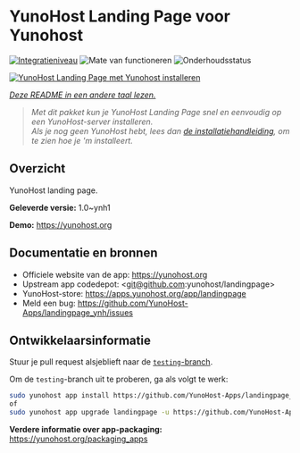 <!--
NB: Deze README is automatisch gegenereerd door <https://github.com/YunoHost/apps/tree/master/tools/readme_generator>
Hij mag NIET handmatig aangepast worden.
-->

# YunoHost Landing Page voor Yunohost

[![Integratieniveau](https://dash.yunohost.org/integration/landingpage.svg)](https://ci-apps.yunohost.org/ci/apps/landingpage/) ![Mate van functioneren](https://ci-apps.yunohost.org/ci/badges/landingpage.status.svg) ![Onderhoudsstatus](https://ci-apps.yunohost.org/ci/badges/landingpage.maintain.svg)

[![YunoHost Landing Page met Yunohost installeren](https://install-app.yunohost.org/install-with-yunohost.svg)](https://install-app.yunohost.org/?app=landingpage)

*[Deze README in een andere taal lezen.](./ALL_README.md)*

> *Met dit pakket kun je YunoHost Landing Page snel en eenvoudig op een YunoHost-server installeren.*  
> *Als je nog geen YunoHost hebt, lees dan [de installatiehandleiding](https://yunohost.org/install), om te zien hoe je 'm installeert.*

## Overzicht

YunoHost landing page.

**Geleverde versie:** 1.0~ynh1

**Demo:** <https://yunohost.org>
## Documentatie en bronnen

- Officiele website van de app: <https://yunohost.org>
- Upstream app codedepot: <git@github.com:yunohost/landingpage>
- YunoHost-store: <https://apps.yunohost.org/app/landingpage>
- Meld een bug: <https://github.com/YunoHost-Apps/landingpage_ynh/issues>

## Ontwikkelaarsinformatie

Stuur je pull request alsjeblieft naar de [`testing`-branch](https://github.com/YunoHost-Apps/landingpage_ynh/tree/testing).

Om de `testing`-branch uit te proberen, ga als volgt te werk:

```bash
sudo yunohost app install https://github.com/YunoHost-Apps/landingpage_ynh/tree/testing --debug
of
sudo yunohost app upgrade landingpage -u https://github.com/YunoHost-Apps/landingpage_ynh/tree/testing --debug
```

**Verdere informatie over app-packaging:** <https://yunohost.org/packaging_apps>

